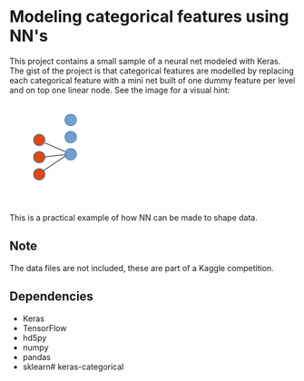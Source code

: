 Modeling categorical features using NN's
========================================

This project contains a small sample of a neural net modeled with Keras. 
The gist of the project is that categorical features are modelled by replacing each categorical feature with a mini net built of one dummy feature per level and on top one linear node. See the image for a visual hint:

![Categorical](cat-nn.png)

This is a practical example of how NN can be made to shape data.

Note
----
The data files are not included, these are part of a Kaggle competition.

Dependencies
------------

* Keras
* TensorFlow
* hd5py
* numpy
* pandas
* sklearn# keras-categorical
